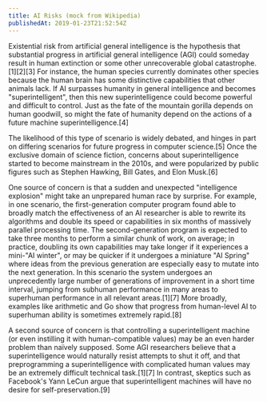 ```yaml
---
title: AI Risks (mock from Wikipedia)
publishedAt: 2019-01-23T21:52:54Z
---
```


 Existential risk from artificial general intelligence is the hypothesis that substantial progress in artificial general intelligence (AGI) could someday result in human extinction or some other unrecoverable global catastrophe.[1][2][3] For instance, the human species currently dominates other species because the human brain has some distinctive capabilities that other animals lack. If AI surpasses humanity in general intelligence and becomes "superintelligent", then this new superintelligence could become powerful and difficult to control. Just as the fate of the mountain gorilla depends on human goodwill, so might the fate of humanity depend on the actions of a future machine superintelligence.[4]

The likelihood of this type of scenario is widely debated, and hinges in part on differing scenarios for future progress in computer science.[5] Once the exclusive domain of science fiction, concerns about superintelligence started to become mainstream in the 2010s, and were popularized by public figures such as Stephen Hawking, Bill Gates, and Elon Musk.[6]

One source of concern is that a sudden and unexpected "intelligence explosion" might take an unprepared human race by surprise. For example, in one scenario, the first-generation computer program found able to broadly match the effectiveness of an AI researcher is able to rewrite its algorithms and double its speed or capabilities in six months of massively parallel processing time. The second-generation program is expected to take three months to perform a similar chunk of work, on average; in practice, doubling its own capabilities may take longer if it experiences a mini-"AI winter", or may be quicker if it undergoes a miniature "AI Spring" where ideas from the previous generation are especially easy to mutate into the next generation. In this scenario the system undergoes an unprecedently large number of generations of improvement in a short time interval, jumping from subhuman performance in many areas to superhuman performance in all relevant areas.[1][7] More broadly, examples like arithmetic and Go show that progress from human-level AI to superhuman ability is sometimes extremely rapid.[8]

A second source of concern is that controlling a superintelligent machine (or even instilling it with human-compatible values) may be an even harder problem than naïvely supposed. Some AGI researchers believe that a superintelligence would naturally resist attempts to shut it off, and that preprogramming a superintelligence with complicated human values may be an extremely difficult technical task.[1][7] In contrast, skeptics such as Facebook's Yann LeCun argue that superintelligent machines will have no desire for self-preservation.[9]